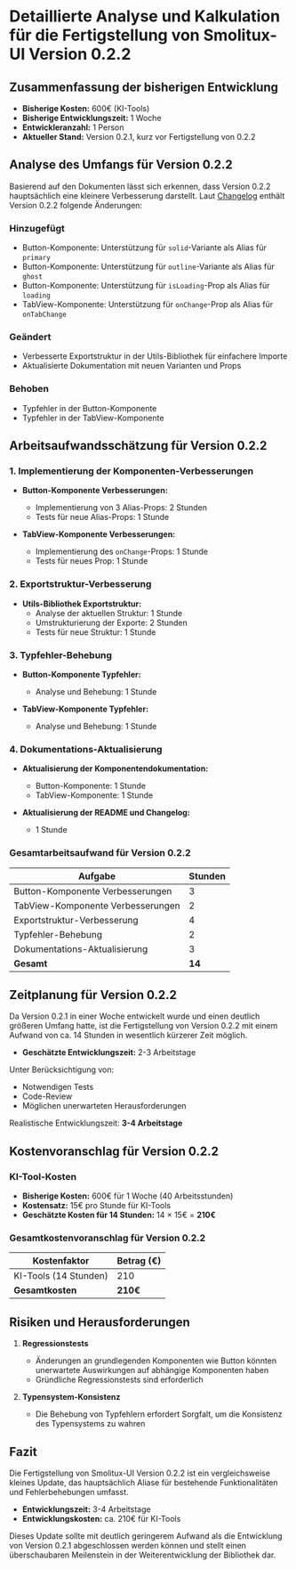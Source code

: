 # Detaillierte Analyse und Kalkulation für die Fertigstellung von Smolitux-UI Version 0.2.2

## Zusammenfassung der bisherigen Entwicklung

- **Bisherige Kosten:** 600€ (KI-Tools)
- **Bisherige Entwicklungszeit:** 1 Woche
- **Entwickleranzahl:** 1 Person
- **Aktueller Stand:** Version 0.2.1, kurz vor Fertigstellung von 0.2.2

## Analyse des Umfangs für Version 0.2.2

Basierend auf den Dokumenten lässt sich erkennen, dass Version 0.2.2 hauptsächlich eine kleinere Verbesserung darstellt. Laut [Changelog](https://github.com/EcoSphereNetwork/smolitux-ui/blob/main/docs/wiki/development/changelog.md) enthält Version 0.2.2 folgende Änderungen:

### Hinzugefügt
- Button-Komponente: Unterstützung für `solid`-Variante als Alias für `primary`
- Button-Komponente: Unterstützung für `outline`-Variante als Alias für `ghost`
- Button-Komponente: Unterstützung für `isLoading`-Prop als Alias für `loading`
- TabView-Komponente: Unterstützung für `onChange`-Prop als Alias für `onTabChange`

### Geändert
- Verbesserte Exportstruktur in der Utils-Bibliothek für einfachere Importe
- Aktualisierte Dokumentation mit neuen Varianten und Props

### Behoben
- Typfehler in der Button-Komponente
- Typfehler in der TabView-Komponente

## Arbeitsaufwandsschätzung für Version 0.2.2

### 1. Implementierung der Komponenten-Verbesserungen

- **Button-Komponente Verbesserungen:**
  - Implementierung von 3 Alias-Props: 2 Stunden
  - Tests für neue Alias-Props: 1 Stunde

- **TabView-Komponente Verbesserungen:**
  - Implementierung des `onChange`-Props: 1 Stunde
  - Tests für neues Prop: 1 Stunde

### 2. Exportstruktur-Verbesserung

- **Utils-Bibliothek Exportstruktur:**
  - Analyse der aktuellen Struktur: 1 Stunde
  - Umstrukturierung der Exporte: 2 Stunden
  - Tests für neue Struktur: 1 Stunde

### 3. Typfehler-Behebung

- **Button-Komponente Typfehler:**
  - Analyse und Behebung: 1 Stunde
  
- **TabView-Komponente Typfehler:**
  - Analyse und Behebung: 1 Stunde

### 4. Dokumentations-Aktualisierung

- **Aktualisierung der Komponentendokumentation:**
  - Button-Komponente: 1 Stunde
  - TabView-Komponente: 1 Stunde

- **Aktualisierung der README und Changelog:**
  - 1 Stunde

### Gesamtarbeitsaufwand für Version 0.2.2

| Aufgabe | Stunden |
|---------|---------|
| Button-Komponente Verbesserungen | 3 |
| TabView-Komponente Verbesserungen | 2 |
| Exportstruktur-Verbesserung | 4 |
| Typfehler-Behebung | 2 |
| Dokumentations-Aktualisierung | 3 |
| **Gesamt** | **14** |

## Zeitplanung für Version 0.2.2

Da Version 0.2.1 in einer Woche entwickelt wurde und einen deutlich größeren Umfang hatte, ist die Fertigstellung von Version 0.2.2 mit einem Aufwand von ca. 14 Stunden in wesentlich kürzerer Zeit möglich.

- **Geschätzte Entwicklungszeit:** 2-3 Arbeitstage

Unter Berücksichtigung von:
- Notwendigen Tests
- Code-Review
- Möglichen unerwarteten Herausforderungen

Realistische Entwicklungszeit: **3-4 Arbeitstage**

## Kostenvoranschlag für Version 0.2.2

### KI-Tool-Kosten

- **Bisherige Kosten:** 600€ für 1 Woche (40 Arbeitsstunden)
- **Kostensatz:** 15€ pro Stunde für KI-Tools
- **Geschätzte Kosten für 14 Stunden:** 14 × 15€ = **210€**

### Gesamtkostenvoranschlag für Version 0.2.2

| Kostenfaktor | Betrag (€) |
|--------------|------------|
| KI-Tools (14 Stunden) | 210 |
| **Gesamtkosten** | **210€** |

## Risiken und Herausforderungen

1. **Regressionstests**
   - Änderungen an grundlegenden Komponenten wie Button könnten unerwartete Auswirkungen auf abhängige Komponenten haben
   - Gründliche Regressionstests sind erforderlich

2. **Typensystem-Konsistenz**
   - Die Behebung von Typfehlern erfordert Sorgfalt, um die Konsistenz des Typensystems zu wahren

## Fazit

Die Fertigstellung von Smolitux-UI Version 0.2.2 ist ein vergleichsweise kleines Update, das hauptsächlich Aliase für bestehende Funktionalitäten und Fehlerbehebungen umfasst.

- **Entwicklungszeit:** 3-4 Arbeitstage
- **Entwicklungskosten:** ca. 210€ für KI-Tools

Dieses Update sollte mit deutlich geringerem Aufwand als die Entwicklung von Version 0.2.1 abgeschlossen werden können und stellt einen überschaubaren Meilenstein in der Weiterentwicklung der Bibliothek dar.
